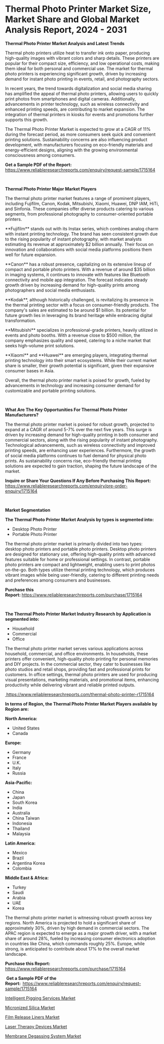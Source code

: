 <p><h1>Thermal Photo Printer Market Size, Market Share and Global Market Analysis Report, 2024 - 2031</h1></p><p><strong>Thermal Photo Printer Market Analysis and Latest Trends</strong></p>
<p><p>Thermal photo printers utilize heat to transfer ink onto paper, producing high-quality images with vibrant colors and sharp details. These printers are popular for their compact size, efficiency, and low operational costs, making them ideal for both personal and commercial use. The market for thermal photo printers is experiencing significant growth, driven by increasing demand for instant photo printing in events, retail, and photography sectors.</p><p>In recent years, the trend towards digitalization and social media sharing has amplified the appeal of thermal photo printers, allowing users to quickly print photos from smartphones and digital cameras. Additionally, advancements in printer technology, such as wireless connectivity and enhanced printing speeds, are contributing to market expansion. The integration of thermal printers in kiosks for events and promotions further supports this growth.</p><p>The Thermal Photo Printer Market is expected to grow at a CAGR of 11% during the forecast period, as more consumers seek quick and convenient printing solutions. Sustainability concerns are also influencing product development, with manufacturers focusing on eco-friendly materials and energy-efficient designs, aligning with the growing environmental consciousness among consumers.</p></p>
<p><strong>Get a Sample PDF of the Report:&nbsp;</strong> <a href="https://www.reliableresearchreports.com/enquiry/request-sample/1715164?utm_campaign=40&utm_medium=2&utm_source=Github&utm_content=ia&utm_term=23102024&utm_id=thermal-photo-printer">https://www.reliableresearchreports.com/enquiry/request-sample/1715164</a></p>
<p>&nbsp;</p>
<p><strong>Thermal Photo Printer Major Market Players</strong></p>
<p><p>The thermal photo printer market features a range of prominent players, including Fujifilm, Canon, Kodak, Mitsubishi, Xiaomi, Huawei, DNP IAM, HiTi, and Sinfonia. These companies offer diverse products catering to various segments, from professional photography to consumer-oriented portable printers.</p><p>**Fujifilm** stands out with its Instax series, which combines analog charm with instant printing technology. The brand has seen consistent growth due to the rising popularity of instant photography, with market analysts estimating its revenue at approximately $2 billion annually. Their focus on innovation and collaborations with social media platforms positions them well for future expansion.</p><p>**Canon** has a robust presence, capitalizing on its extensive lineup of compact and portable photo printers. With a revenue of around $35 billion in imaging systems, it continues to innovate with features like Bluetooth connectivity and mobile app integration. The forecast indicates steady growth driven by increasing demand for high-quality prints among photographers and social media enthusiasts.</p><p>**Kodak**, although historically challenged, is revitalizing its presence in the thermal printing sector with a focus on consumer-friendly products. The company's sales are estimated to be around $1 billion. Its potential for future growth lies in leveraging its brand heritage while embracing digital transformation.</p><p>**Mitsubishi** specializes in professional-grade printers, heavily utilized in events and photo booths. With a revenue close to $500 million, the company emphasizes quality and speed, catering to a niche market that seeks high-volume print solutions.</p><p>**Xiaomi** and **Huawei** are emerging players, integrating thermal printing technology into their smart ecosystems. While their current market share is smaller, their growth potential is significant, given their expansive consumer bases in Asia.</p><p>Overall, the thermal photo printer market is poised for growth, fueled by advancements in technology and increasing consumer demand for customizable and portable printing solutions.</p></p>
<p>&nbsp;</p>
<p><strong>What Are The Key Opportunities For Thermal Photo Printer Manufacturers?</strong></p>
<p><p>The thermal photo printer market is poised for robust growth, projected to expand at a CAGR of around 5-7% over the next five years. This surge is driven by increasing demand for high-quality printing in both consumer and commercial sectors, along with the rising popularity of instant photography. Technological advancements, such as wireless connectivity and improved printing speeds, are enhancing user experiences. Furthermore, the growth of social media platforms continues to fuel demand for physical photo prints. As sustainability concerns rise, eco-friendly thermal printing solutions are expected to gain traction, shaping the future landscape of the market.</p></p>
<p><strong>Inquire or Share Your Questions If Any Before Purchasing This Report:</strong> <a href="https://www.reliableresearchreports.com/enquiry/pre-order-enquiry/1715164?utm_campaign=40&utm_medium=2&utm_source=Github&utm_content=ia&utm_term=23102024&utm_id=thermal-photo-printer">https://www.reliableresearchreports.com/enquiry/pre-order-enquiry/1715164</a></p>
<p>&nbsp;</p>
<p><strong>Market Segmentation</strong></p>
<p><strong>The Thermal Photo Printer Market Analysis by types is segmented into:</strong></p>
<p><ul><li>Desktop Photo Printer</li><li>Portable Photo Printer</li></ul></p>
<p><p>The thermal photo printer market is primarily divided into two types: desktop photo printers and portable photo printers. Desktop photo printers are designed for stationary use, offering high-quality prints with advanced features suitable for home or professional settings. In contrast, portable photo printers are compact and lightweight, enabling users to print photos on-the-go. Both types utilize thermal printing technology, which produces vibrant images while being user-friendly, catering to different printing needs and preferences among consumers and businesses.</p></p>
<p><strong>Purchase this Report:&nbsp;</strong><a href="https://www.reliableresearchreports.com/purchase/1715164?utm_campaign=40&utm_medium=2&utm_source=Github&utm_content=ia&utm_term=23102024&utm_id=thermal-photo-printer">https://www.reliableresearchreports.com/purchase/1715164</a></p>
<p>&nbsp;</p>
<p><strong>The Thermal Photo Printer Market Industry Research by Application is segmented into:</strong></p>
<p><ul><li>Household</li><li>Commercial</li><li>Office</li></ul></p>
<p><p>The thermal photo printer market serves various applications across household, commercial, and office environments. In households, these printers offer convenient, high-quality photo printing for personal memories and DIY projects. In the commercial sector, they cater to businesses like photo studios and retail shops, providing fast and professional prints for customers. In office settings, thermal photo printers are used for producing visual presentations, marketing materials, and promotional items, enhancing productivity while delivering vibrant and reliable printed outputs.</p></p>
<p><a href="https://www.reliableresearchreports.com/thermal-photo-printer-r1715164?utm_campaign=40&utm_medium=2&utm_source=Github&utm_content=ia&utm_term=23102024&utm_id=thermal-photo-printer">&nbsp;https://www.reliableresearchreports.com/thermal-photo-printer-r1715164</a></p>
<p><strong>In terms of Region, the Thermal Photo Printer Market Players available by Region are:</strong></p>
<p>
    <p> <strong> North America: </strong>
        <ul>
            <li>United States</li>
            <li>Canada</li>
        </ul>
        </p> 
    <p> <strong> Europe: </strong>
        <ul>
            <li>Germany</li>
            <li>France</li>
            <li>U.K.</li>
            <li>Italy</li>
            <li>Russia</li>
        </ul>
        </p> 
    <p> <strong> Asia-Pacific: </strong>
        <ul>
            <li>China</li>
            <li>Japan</li>
            <li>South Korea</li>
            <li>India</li>
            <li>Australia</li>
            <li>China Taiwan</li>
            <li>Indonesia</li>
            <li>Thailand</li>
            <li>Malaysia</li>
        </ul>
        </p> 
    <p> <strong> Latin America: </strong>
        <ul>
            <li>Mexico</li>
            <li>Brazil</li>
            <li>Argentina Korea</li>
            <li>Colombia</li>
        </ul>
        </p> 
    <p> <strong> Middle East & Africa: </strong>
        <ul>
            <li>Turkey</li>
            <li>Saudi</li>
            <li>Arabia</li>
            <li>UAE</li>
            <li>Korea</li>
        </ul>
    </p>
    </p>
<p><p>The thermal photo printer market is witnessing robust growth across key regions. North America is projected to hold a significant share of approximately 30%, driven by high demand in commercial sectors. The APAC region is expected to emerge as a major growth driver, with a market share of around 28%, fueled by increasing consumer electronics adoption in countries like China, which commands roughly 25%. Europe, while strong, is anticipated to contribute about 17% to the overall market landscape.</p></p>
<p><strong>Purchase this Report: </strong><a href="https://www.reliableresearchreports.com/purchase/1715164?utm_campaign=40&utm_medium=2&utm_source=Github&utm_content=ia&utm_term=23102024&utm_id=thermal-photo-printer">https://www.reliableresearchreports.com/purchase/1715164</a></p>
<p>&nbsp;<strong>Get a Sample PDF of the Report:&nbsp;&nbsp;</strong><a href="https://www.reliableresearchreports.com/enquiry/request-sample/1715164?utm_campaign=40&utm_medium=2&utm_source=Github&utm_content=ia&utm_term=23102024&utm_id=thermal-photo-printer">https://www.reliableresearchreports.com/enquiry/request-sample/1715164</a></p>
<p><strong></strong></p>
<p><p><a href="https://www.linkedin.com/pulse/disruption-innovation-intelligent-pigging-services-industry-jkupc?utm_campaign=40&utm_medium=2&utm_source=Github&utm_content=ia&utm_term=23102024&utm_id=thermal-photo-printer">Intelligent Pigging Services Market</a></p><p><a href="https://github.com/darcy8m10dupre/Market-Research-Report-List-1/blob/main/micronized-silica-market.md?utm_campaign=40&utm_medium=2&utm_source=Github&utm_content=ia&utm_term=23102024&utm_id=thermal-photo-printer">Micronized Silica Market</a></p><p><a href="https://medium.com/@maegansw4/film-release-liners-market-overview-and-forecast-2024-2031-a-detailed-study-of-market-type-and-6af2df7dbf9d?utm_campaign=40&utm_medium=2&utm_source=Github&utm_content=ia&utm_term=23102024&utm_id=thermal-photo-printer">Film Release Liners Market</a></p><p><a href="https://www.linkedin.com/pulse/laser-therapy-devices-market-opportunities-emerging-global-zhpef?utm_campaign=40&utm_medium=2&utm_source=Github&utm_content=ia&utm_term=23102024&utm_id=thermal-photo-printer">Laser Therapy Devices Market</a></p><p><a href="https://issuu.com/reportprime-2/docs/membrane-degassing-system-market-si_21909be633ae91?utm_campaign=40&utm_medium=2&utm_source=Github&utm_content=ia&utm_term=23102024&utm_id=thermal-photo-printer">Membrane Degassing System Market</a></p></p>